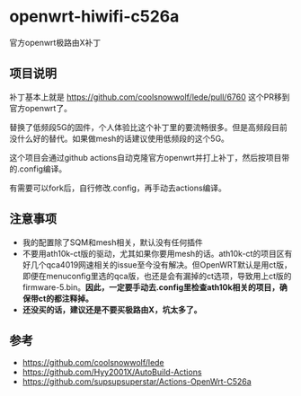 # openwrt-hiwifi-c526a
官方openwrt极路由X补丁

## 项目说明


补丁基本上就是 https://github.com/coolsnowwolf/lede/pull/6760 这个PR移到官方openwrt了。

替换了低频段5G的固件，个人体验比这个补丁里的要流畅很多。但是高频段目前没什么好的替代。如果做mesh的话建议使用低频段的这个5G。

这个项目会通过github actions自动克隆官方openwrt并打上补丁，然后按项目带的.config编译。

有需要可以fork后，自行修改.config，再手动去actions编译。

## 注意事项
* 我的配置除了SQM和mesh相关，默认没有任何插件
* 不要用ath10k-ct版的驱动，尤其如果你要用mesh的话。ath10k-ct的项目区有好几个qca4019网速相关的issue至今没有解决。但OpenWRT默认是用ct版，即便在menuconfig里选的qca版，也还是会有漏掉的ct选项，导致用上ct版的firmware-5.bin。**因此，一定要手动去.config里检查ath10k相关的项目，确保带ct的都注释掉。**
* **还没买的话，建议还是不要买极路由X，坑太多了。**

## 参考
* https://github.com/coolsnowwolf/lede
* https://github.com/Hyy2001X/AutoBuild-Actions
* https://github.com/supsupsuperstar/Actions-OpenWrt-C526a

